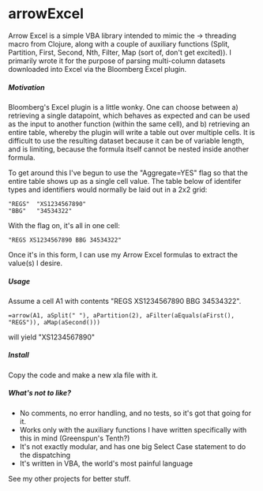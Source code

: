# arrowExcel

Arrow Excel is a simple VBA library intended to mimic the -> threading macro from Clojure, along with a couple of auxiliary functions (Split, Partition, First, Second, Nth, Filter, Map (sort of, don't get excited)).  I primarily wrote it for the purpose of parsing multi-column datasets downloaded into Excel via the Bloomberg Excel plugin.  

##### Motivation #####
Bloomberg's Excel plugin is a little wonky.  One can choose between a) retrieving a single datapoint, which behaves as expected and can be used as the input to another function (within the same cell), and b) retrieving an entire table, whereby the plugin will write a table out over multiple cells.  It is difficult to use the resulting dataset because it can be of variable length, and is limiting, because the formula itself cannot be nested inside another formula. 

To get around this I've begun to use the "Aggregate=YES" flag so that the entire table shows up as a single cell value.  The table below of identifer types and identifiers would normally be laid out in a 2x2 grid:

<pre><code>"REGS"  "XS1234567890"
"BBG"   "34534322"</code></pre>

With the flag on, it's all in one cell:

<pre><code>"REGS XS1234567890 BBG 34534322"</code></pre>

Once it's in this form, I can use my Arrow Excel formulas to extract the value(s) I desire.


##### Usage #####
Assume a cell A1 with contents "REGS XS1234567890 BBG 34534322".

<pre><code>=arrow(A1, aSplit(" "), aPartition(2), aFilter(aEquals(aFirst(), "REGS")), aMap(aSecond()))</code></pre>

will yield "XS1234567890"


##### Install #####
Copy the code and make a new xla file with it.  

##### What's not to like? #####
- No comments, no error handling, and no tests, so it's got that going for it.
- Works only with the auxiliary functions I have written specifically with this in mind (Greenspun's Tenth?)
- It's not exactly modular, and has one big Select Case statement to do the dispatching
- It's written in VBA, the world's most painful language

See my other projects for better stuff.
